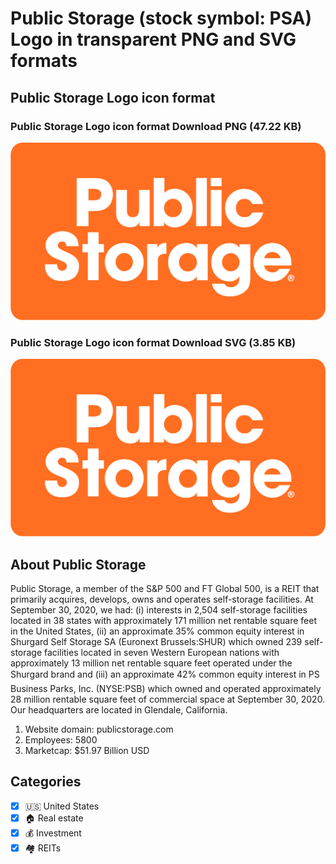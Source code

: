 # Public Storage (stock symbol: PSA) Logo in transparent PNG and SVG formats

## Public Storage Logo icon format

### Public Storage Logo icon format Download PNG (47.22 KB)

![Public Storage Logo icon format Download PNG (47.22 KB)](/img/orig/PSA-063755f8.png)

### Public Storage Logo icon format Download SVG (3.85 KB)

![Public Storage Logo icon format Download SVG (3.85 KB)](/img/orig/PSA-0937fc82.svg)

## About Public Storage

Public Storage, a member of the S&P 500 and FT Global 500, is a REIT that primarily acquires, develops, owns and operates self-storage facilities. At September 30, 2020, we had: (i) interests in 2,504 self-storage facilities located in 38 states with approximately 171 million net rentable square feet in the United States, (ii) an approximate 35% common equity interest in Shurgard Self Storage SA (Euronext Brussels:SHUR) which owned 239 self-storage facilities located in seven Western European nations with approximately 13 million net rentable square feet operated under the Shurgard brand and (iii) an approximate 42% common equity interest in PS Business Parks, Inc. (NYSE:PSB) which owned and operated approximately 28 million rentable square feet of commercial space at September 30, 2020. Our headquarters are located in Glendale, California.

1. Website domain: publicstorage.com
2. Employees: 5800
3. Marketcap: $51.97 Billion USD


## Categories
- [x] 🇺🇸 United States
- [x] 🏠 Real estate
- [x] 💰 Investment
- [x] 🏘️ REITs
